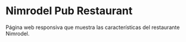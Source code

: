 # Nimrodel Pub Restaurant
Página web responsiva que muestra las características del restaurante Nimrodel.
